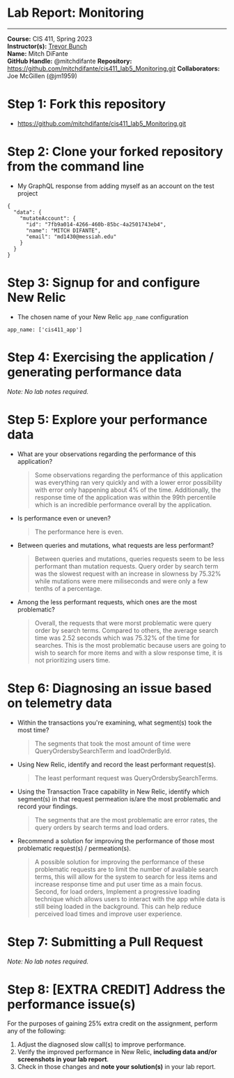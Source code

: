 # Lab Report: Monitoring
___
**Course:** CIS 411, Spring 2023  
**Instructor(s):** [Trevor Bunch](https://github.com/trevordbunch)  
**Name:** Mitch DiFante  
**GitHub Handle:** @mitchdifante
**Repository:** https://github.com/mitchdifante/cis411_lab5_Monitoring.git 
**Collaborators:** Joe McGillen (@jm1959)


# Step 1: Fork this repository
- https://github.com/mitchdifante/cis411_lab5_Monitoring.git

# Step 2: Clone your forked repository from the command line
- My GraphQL response from adding myself as an account on the test project
```
{
  "data": {
    "mutateAccount": {
      "id": "7fb9a014-4266-460b-85bc-4a2501743eb4",
      "name": "MITCH DIFANTE",
      "email": "md1430@messiah.edu"
    }
  }
}
```

# Step 3: Signup for and configure New Relic
- The chosen name of your New Relic ```app_name``` configuration
```
app_name: ['cis411_app']
```

# Step 4: Exercising the application / generating performance data

_Note: No lab notes required._

# Step 5: Explore your performance data
* What are your observations regarding the performance of this application? 
  > Some observations regarding the performance of this application was everything ran very quickly and with a lower error possibility with error only happening about 4% of the time. Additionally, the response time of the application was within the 99th percentile which is an incredible performance overall by the application.
* Is performance even or uneven? 
  > The performance here is even. 
* Between queries and mutations, what requests are less performant? 
  > Between queries and mutations, queries requests seem to be less performant than mutation requests. Query order by search term was the slowest request with an increase in slowness by 75.32% while mutations were mere miliseconds and were only a few tenths of a percentage.
* Among the less performant requests, which ones are the most problematic?
  > Overall, the requests that were morst problematic were query order by search terms. Compared to others, the average search time was 2.52 seconds which was 75.32% of the time for searches. This is the most problematic because users are going to wish to search for more items and with a slow response time, it is not prioritizing users time.

# Step 6: Diagnosing an issue based on telemetry data
* Within the transactions you're examining, what segment(s) took the most time?
  > The segments that took the most amount of time were QueryOrdersbySearchTerm and loadOrderByld.
* Using New Relic, identify and record the least performant request(s).
  > The least performant request was QueryOrdersbySearchTerms.
* Using the Transaction Trace capability in New Relic, identify which segment(s) in that request permeation is/are the most problematic and record your findings.
  > The segments that are the most problematic are error rates, the query orders by search terms and load orders.
* Recommend a solution for improving the performance of those most problematic request(s) / permeation(s).
  > A possible solution for improving the performance of these problematic requests are to limit the number of available search terms, this will allow for the system to search for less items and increase response time and put user time as a main focus. Second, for load orders, Implement a progressive loading technique which allows users to interact with the app while data is still being loaded in the background. This can help reduce perceived load times and improve user experience.

# Step 7: Submitting a Pull Request
_Note: No lab notes required._

# Step 8: [EXTRA CREDIT] Address the performance issue(s)
For the purposes of gaining 25% extra credit on the assignment, perform any of the following:
1. Adjust the diagnosed slow call(s) to improve performance. 
2. Verify the improved performance in New Relic, **including data and/or screenshots in your lab report**.
2. Check in those changes and **note your solution(s)** in your lab report.